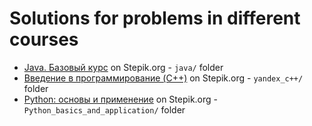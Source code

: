 # Solutions for problems in different courses

- [Java. Базовый курс](https://stepik.org/course/187) on Stepik.org - `java/` folder
- [Введение в программирование (C++)](https://stepik.org/course/363) on Stepik.org - `yandex_c++/` folder
- [Python: основы и применение](https://stepik.org/course/512) on Stepik.org - `Python_basics_and_application/` folder
